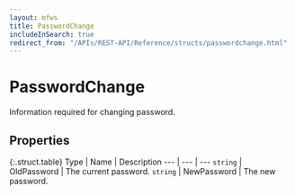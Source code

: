 ```yaml
---
layout: mfws
title: PasswordChange
includeInSearch: true
redirect_from: "/APIs/REST-API/Reference/structs/passwordchange.html"
---
```


# PasswordChange

Information required for changing password. 

## Properties

{:.struct.table}
Type | Name | Description
--- | --- | ---
`string` | OldPassword | The current password. 
`string` | NewPassword | The new password. 
